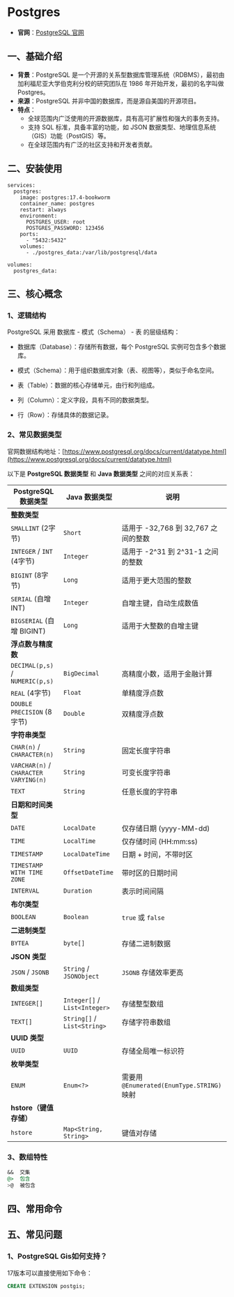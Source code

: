 # Postgres

- **官网**：[PostgreSQL 官网](https://www.postgresql.org/)

## 一、基础介绍

- **背景**：PostgreSQL 是一个开源的关系型数据库管理系统（RDBMS），最初由加利福尼亚大学伯克利分校的研究团队在 1986
  年开始开发，最初的名字叫做 Postgres。
- **来源**：PostgreSQL 并非中国的数据库，而是源自美国的开源项目。
- **特点**：
    - 全球范围内广泛使用的开源数据库，具有高可扩展性和强大的事务支持。
    - 支持 SQL 标准，具备丰富的功能，如 JSON 数据类型、地理信息系统（GIS）功能（PostGIS）等。
    - 在全球范围内有广泛的社区支持和开发者贡献。

## 二、安装使用

```shell
services:
  postgres:
    image: postgres:17.4-bookworm
    container_name: postgres
    restart: always
    environment:
      POSTGRES_USER: root
      POSTGRES_PASSWORD: 123456
    ports:
      - "5432:5432"
    volumes:
      - ./postgres_data:/var/lib/postgresql/data

volumes:
  postgres_data:

```

## 三、核心概念

### 1、逻辑结构

PostgreSQL 采用 数据库 - 模式（Schema） - 表 的层级结构：

- 数据库（Database）：存储所有数据，每个 PostgreSQL 实例可包含多个数据库。

- 模式（Schema）：用于组织数据库对象（表、视图等），类似于命名空间。

- 表（Table）：数据的核心存储单元，由行和列组成。

- 列（Column）：定义字段，具有不同的数据类型。

- 行（Row）：存储具体的数据记录。

### 2、常见数据类型

官网数据结构地址：[https://www.postgresql.org/docs/current/datatype.html](https://www.postgresql.org/docs/current/datatype.html)

以下是 **PostgreSQL 数据类型** 和 **Java 数据类型** 之间的对应关系表：

| PostgreSQL 数据类型                       | Java 数据类型                     | 说明                                    |
|---------------------------------------|-------------------------------|---------------------------------------|
| **整数类型**                              |
| `SMALLINT` (2字节)                      | `Short`                       | 适用于 -32,768 到 32,767 之间的整数            |
| `INTEGER` / `INT` (4字节)               | `Integer`                     | 适用于 -2^31 到 2^31-1 之间的整数              |
| `BIGINT` (8字节)                        | `Long`                        | 适用于更大范围的整数                            |
| `SERIAL` (自增 INT)                     | `Integer`                     | 自增主键，自动生成数值                           |
| `BIGSERIAL` (自增 BIGINT)               | `Long`                        | 适用于大整数的自增主键                           |
| **浮点数与精度数**                           |
| `DECIMAL(p,s)` / `NUMERIC(p,s)`       | `BigDecimal`                  | 高精度小数，适用于金融计算                         |
| `REAL` (4字节)                          | `Float`                       | 单精度浮点数                                |
| `DOUBLE PRECISION` (8字节)              | `Double`                      | 双精度浮点数                                |
| **字符串类型**                             |
| `CHAR(n)` / `CHARACTER(n)`            | `String`                      | 固定长度字符串                               |
| `VARCHAR(n)` / `CHARACTER VARYING(n)` | `String`                      | 可变长度字符串                               |
| `TEXT`                                | `String`                      | 任意长度的字符串                              |
| **日期和时间类型**                           |
| `DATE`                                | `LocalDate`                   | 仅存储日期 (yyyy-MM-dd)                    |
| `TIME`                                | `LocalTime`                   | 仅存储时间 (HH:mm:ss)                      |
| `TIMESTAMP`                           | `LocalDateTime`               | 日期 + 时间，不带时区                          |
| `TIMESTAMP WITH TIME ZONE`            | `OffsetDateTime`              | 带时区的日期时间                              |
| `INTERVAL`                            | `Duration`                    | 表示时间间隔                                |
| **布尔类型**                              |
| `BOOLEAN`                             | `Boolean`                     | `true` 或 `false`                      |
| **二进制类型**                             |
| `BYTEA`                               | `byte[]`                      | 存储二进制数据                               |
| **JSON 类型**                           |
| `JSON` / `JSONB`                      | `String` / `JSONObject`       | `JSONB` 存储效率更高                        |
| **数组类型**                              |
| `INTEGER[]`                           | `Integer[]` / `List<Integer>` | 存储整型数组                                |
| `TEXT[]`                              | `String[]` / `List<String>`   | 存储字符串数组                               |
| **UUID 类型**                           |
| `UUID`                                | `UUID`                        | 存储全局唯一标识符                             |
| **枚举类型**                              |
| `ENUM`                                | `Enum<?>`                     | 需要用 `@Enumerated(EnumType.STRING)` 映射 |
| **hstore（键值存储）**                      |
| `hstore`                              | `Map<String, String>`         | 键值对存储                                 |

### 3、数组特性

```sql
&&  交集
@>  包含
>@  被包含
```

## 四、常用命令

## 五、常见问题

### 1、PostgreSQL Gis如何支持？

17版本可以直接使用如下命令：

```sql
CREATE EXTENSION postgis;
```

